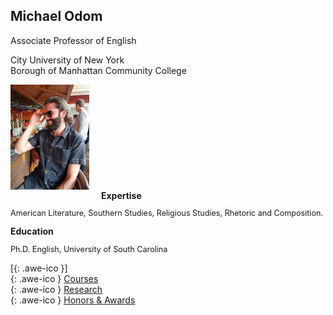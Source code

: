 ## Michael Odom

Associate Professor of English   

City University of New York    
Borough of Manhattan Community College    


<div style="text-align:left">
<img style="align: left; margin: 0px 15px 15px 0px;" src="/icons/IMG_0173.JPG" width = "25%"/>
<strong>Expertise</strong>
<p style="font-size: 90%">American Literature, Southern Studies, Religious Studies, Rhetoric and Composition. </p>
<strong>Education</strong>
<p style="font-size: 90%">Ph.D. English, University of South Carolina</p>
</div>    


[[<i class="fa fa-envelope-o"></i>](mailto:odomenglish@gmail.com){: .awe-ico }]     
[<i class="fa fa-info"></i>](/courses/){: .awe-ico } [Courses](/courses/)   
[<i class="fa fa-info"></i>](/research/){: .awe-ico } [Research](/research/)    
[<i class="fa fa-info"></i>](/awards/){: .awe-ico } [Honors & Awards](/awards/)    
